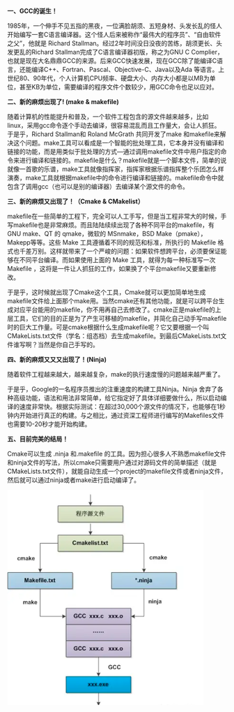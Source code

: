 **一、GCC的诞生！**

1985年，一个伸手不见五指的黑夜，一位满脸胡须、五短身材、头发长乱的怪人开始编写一套C语言编译器。这个怪人后来被称作“最伟大的程序员”、“自由软件之父”，他就是 Richard Stallman。经过2年时间没日没夜的苦练，胡须更长、头发更乱的Richard Stallman完成了C语言编译器初版，称之为GNU C Complier，也就是现在大名鼎鼎GCC的来源。后来GCC快速发展，现在GCC除了能编译C语言，还能编译C++、Fortran、Pascal、Objective-C、Java以及Ada 等语言。上世纪80、90年代，个人计算机CPU频率、硬盘大小、内存大小都是以MB为单位，甚至KB为单位，需要编译的程序文件个数较少，用GCC命令也足以应对。

**二、新的麻烦出现了! (make & makefile)**

随着计算机的性能提升和普及，一个软件工程包含的源文件越来越多，比如linux，采用gcc命令逐个手动去编译，很容易混乱而且工作量大，会让人抓狂。 于是乎，Richard Stallman和 Roland McGrath 共同开发了make 和makefile来解决这个问题。make工具可以看成是一个智能的批处理工具，它本身并没有编译和链接的功能，而是用类似于批处理的方式—通过调用makefile文件中用户指定的命令来进行编译和链接的。makefile是什么？makefile就是一个脚本文件，简单的说就像一首歌的乐谱，make工具就像指挥家，指挥家根据乐谱指挥整个乐团怎么样演奏，make工具就根据makefile中的命令进行编译和链接的。makefile命令中就包含了调用gcc（也可以是别的编译器）去编译某个源文件的命令。

**三、新的麻烦又出现了！（Cmake & CMakelist）**

makefile在一些简单的工程下，完全可以人工手写，但是当工程非常大的时候，手写makefile也是非常麻烦。而且陆陆续续出现了各种不同平台的makefile，有GNU make、QT 的 qmake，微软的 MSnmake，BSD Make（pmake），Makepp等等。这些 Make 工具遵循着不同的规范和标准，所执行的 Makefile 格式也千差万别。这样就带来了一个严峻的问题：如果软件想跨平台，必须要保证能够在不同平台编译。而如果使用上面的 Make 工具，就得为每一种标准写一次 Makefile ，这将是一件让人抓狂的工作，如果换了个平台makefile又要重新修改。

于是乎，这时候就出现了Cmake这个工具，Cmake就可以更加简单地生成makefile文件给上面那个make用。当然cmake还有其他功能，就是可以跨平台生成对应平台能用的makefile，你不用再自己去修改了。cmake正是makefile的上层工具，它们的目的正是为了产生可移植的makefile，并简化自己动手写makefile时的巨大工作量。可是cmake根据什么生成makefile呢？它又要根据一个叫CMakeLists.txt文件（学名：组态档）去生成makefile。到最后CMakeLists.txt文件谁写啊？当然是你自己手写的。

**四、新的麻烦又又又出现了！(Ninja)**

随着软件工程越来越大，越来越复杂，make的执行速度慢的问题越来越严重了。

于是乎，Google的一名程序员推出的注重速度的构建工具Ninja。Ninja 舍弃了各种高级功能，语法和用法非常简单，给它指定好了具体详细要做什么，所以启动编译的速度非常快。根据实际测试：在超过30,000个源文件的情况下，也能够在1秒钟内开始进行真正的构建。与之相比，通过资深工程师进行编写的Makefiles文件也需要10-20秒才能开始构建。

**五、目前完美的结局！**

Cmake可以生成 .ninja 和.makefile 的工具。因为担心很多人不熟悉makefile文件和ninja文件的写法，所以cmake只需要用户通过对源码文件的简单描述（就是CMakeLists.txt文件），就能自动生成一个project的makefile文件或者ninja文件，然后就可以通过ninja或者make进行启动编译了。

![](./images/cmake_Makefile_ninjia.png)